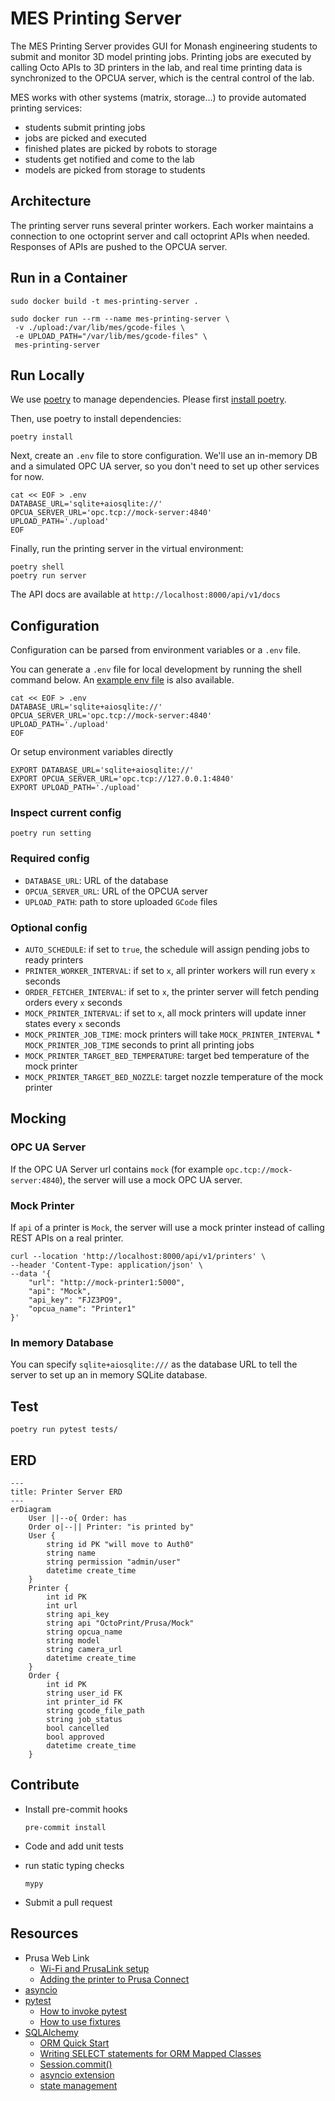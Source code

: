 # MES Printing Server

The MES Printing Server provides GUI for Monash engineering students to submit and monitor 3D model printing jobs.
Printing jobs are executed by calling Octo APIs to 3D printers in the lab, and real time printing data is
synchronized to the OPCUA server, which is the central control of the lab.

MES works with other systems (matrix, storage...) to provide automated printing services:

* students submit printing jobs
* jobs are picked and executed
* finished plates are picked by robots to storage
* students get notified and come to the lab
* models are picked from storage to students

## Architecture

The printing server runs several printer workers.
Each worker maintains a connection to one octoprint server and call octoprint APIs when needed.
Responses of APIs are pushed to the OPCUA server.

## Run in a Container

```shell
sudo docker build -t mes-printing-server .

sudo docker run --rm --name mes-printing-server \
 -v ./upload:/var/lib/mes/gcode-files \
 -e UPLOAD_PATH="/var/lib/mes/gcode-files" \
 mes-printing-server
```

## Run Locally

We use [poetry](https://python-poetry.org/) to manage dependencies. Please
first [install poetry](https://python-poetry.org/docs/#installation).

Then, use poetry to install dependencies:

```shell
poetry install
```

Next, create an `.env` file to store configuration.
We'll use an in-memory DB and a simulated OPC UA server,
so you don't need to set up other services for now.

```shell
cat << EOF > .env
DATABASE_URL='sqlite+aiosqlite://'
OPCUA_SERVER_URL='opc.tcp://mock-server:4840'
UPLOAD_PATH='./upload'
EOF
```

Finally, run the printing server in the virtual environment:

```shell
poetry shell
poetry run server
```

The API docs are available at `http://localhost:8000/api/v1/docs`

## Configuration

Configuration can be parsed from environment variables or a `.env` file.

You can generate a `.env` file for local development by running the shell command below.
An [example env file](./.env.example) is also available.

```shell
cat << EOF > .env
DATABASE_URL='sqlite+aiosqlite://'
OPCUA_SERVER_URL='opc.tcp://mock-server:4840'
UPLOAD_PATH='./upload'
EOF
```

Or setup environment variables directly

```shell
EXPORT DATABASE_URL='sqlite+aiosqlite://'
EXPORT OPCUA_SERVER_URL='opc.tcp://127.0.0.1:4840'
EXPORT UPLOAD_PATH='./upload'
```

### Inspect current config

```shell
poetry run setting
```

### Required config

* `DATABASE_URL`: URL of the database
* `OPCUA_SERVER_URL`: URL of the OPCUA server
* `UPLOAD_PATH`: path to store uploaded `GCode` files

### Optional config

* `AUTO_SCHEDULE`: if set to `true`, the schedule will assign pending jobs to ready printers
* `PRINTER_WORKER_INTERVAL`: if set to `x`, all printer workers will run every `x` seconds
* `ORDER_FETCHER_INTERVAL`: if set to `x`, the printer server will fetch pending orders every `x` seconds
* `MOCK_PRINTER_INTERVAL`: if set to `x`, all mock printers will update inner states every `x` seconds
* `MOCK_PRINTER_JOB_TIME`: mock printers will take `MOCK_PRINTER_INTERVAL` * `MOCK_PRINTER_JOB_TIME` seconds to print
  all printing jobs
* `MOCK_PRINTER_TARGET_BED_TEMPERATURE`: target bed temperature of the mock printer
* `MOCK_PRINTER_TARGET_BED_NOZZLE`: target nozzle temperature of the mock printer

## Mocking

### OPC UA Server

If the OPC UA Server url contains `mock` (for example `opc.tcp://mock-server:4840`), the server will use a mock OPC UA
server.

### Mock Printer

If `api` of a printer is `Mock`, the server will use a mock printer instead of calling REST APIs on a real printer.

```shell
curl --location 'http://localhost:8000/api/v1/printers' \
--header 'Content-Type: application/json' \
--data '{
    "url": "http://mock-printer1:5000",
    "api": "Mock",
    "api_key": "FJZ3PO9",
    "opcua_name": "Printer1"
}'
```

### In memory Database

You can specify `sqlite+aiosqlite:///` as the database URL to tell the server to set up an in memory SQLite database.

## Test

```shell
poetry run pytest tests/
```

## ERD

```mermaid
---
title: Printer Server ERD
---
erDiagram
    User ||--o{ Order: has
    Order o|--|| Printer: "is printed by"
    User {
        string id PK "will move to Auth0"
        string name
        string permission "admin/user"
        datetime create_time
    }
    Printer {
        int id PK
        int url
        string api_key
        string api "OctoPrint/Prusa/Mock"
        string opcua_name
        string model
        string camera_url
        datetime create_time
    }
    Order {
        int id PK
        string user_id FK
        int printer_id FK
        string gcode_file_path
        string job_status
        bool cancelled
        bool approved
        datetime create_time
    }
```

## Contribute

* Install pre-commit hooks

  ```shell
  pre-commit install
  ```

* Code and add unit tests

* run static typing checks

  ```shell
  mypy
  ```

* Submit a pull request

## Resources

* Prusa Web Link
    * [Wi-Fi and PrusaLink setup](https://help.prusa3d.com/guide/wi-fi-and-prusalink-setup-xl-firmware-up-to-4-7-5_419630)
    * [Adding the printer to Prusa Connect](https://help.prusa3d.com/guide/adding-the-printer-to-prusa-connect-xl-firmware-up-to-4-7-5_420001)
* [asyncio](https://docs.python.org/3/library/asyncio.html)
* [pytest](https://docs.pytest.org/en/7.4.x/)
    * [How to invoke pytest](https://docs.pytest.org/en/7.1.x/how-to/usage.html)
    * [How to use fixtures](https://docs.pytest.org/en/7.4.x/how-to/fixtures.html)
* [SQLAlchemy](https://www.sqlalchemy.org/)
    * [ORM Quick Start](https://docs.sqlalchemy.org/en/20/orm/quickstart.html)
    * [Writing SELECT statements for ORM Mapped Classes](https://docs.sqlalchemy.org/en/20/orm/queryguide/select.html)
    * [Session.commit()](https://docs.sqlalchemy.org/en/20/orm/session_api.html#sqlalchemy.orm.Session.commit)
    * [asyncio extension](https://docs.sqlalchemy.org/en/20/orm/extensions/asyncio.html#synopsis-orm)
    * [state management](https://docs.sqlalchemy.org/en/20/orm/session_state_management.html)

